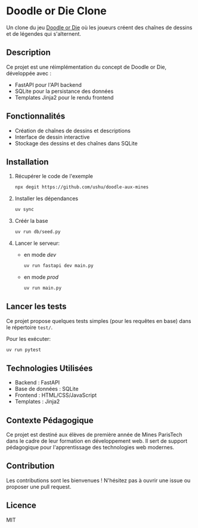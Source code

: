 # Doodle or Die Clone

Un clone du jeu [Doodle or Die](https://doodleordie.com) où les joueurs créent des chaînes de dessins et de légendes qui s'alternent.

## Description

Ce projet est une réimplémentation du concept de Doodle or Die, développée avec :
- FastAPI pour l'API backend
- SQLite pour la persistance des données
- Templates Jinja2 pour le rendu frontend

## Fonctionnalités

- Création de chaînes de dessins et descriptions
- Interface de dessin interactive
- Stockage des dessins et des chaînes dans SQLite

## Installation

1. Récupérer le code de l'exemple
   ```bash
   npx degit https://github.com/ushu/doodle-aux-mines
   ```

2. Installer les dépendances
   ```bash
   uv sync
   ```

3. Créér la base
   ```bash
   uv run db/seed.py
   ```

4. Lancer le serveur:

   - en mode *dev*
     ```bash
     uv run fastapi dev main.py
     ```
   - en mode *prod*
     ```bash
     uv run main.py
     ```

## Lancer les tests

Ce projet propose quelques tests simples (pour les requêtes en base) dans le répertoire `test/`.

Pour les exécuter:
```bash
uv run pytest
```

## Technologies Utilisées

- Backend : FastAPI
- Base de données : SQLite
- Frontend : HTML/CSS/JavaScript
- Templates : Jinja2

## Contexte Pédagogique

Ce projet est destiné aux élèves de première année de Mines ParisTech dans le cadre de leur formation en développement web. Il sert de support pédagogique pour l'apprentissage des technologies web modernes.

## Contribution

Les contributions sont les bienvenues ! N'hésitez pas à ouvrir une issue ou proposer une pull request.

## Licence

MIT

